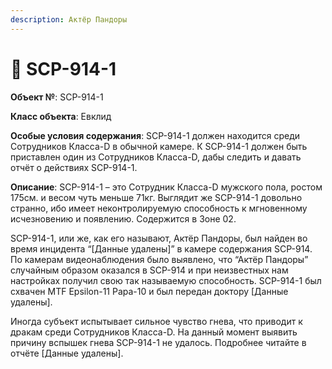 ```yaml
---
description: Актёр Пандоры
---
```


# 📕 SCP-914-1

**Объект №**: SCP-914-1

**Класс объекта**: Евклид

**Особые условия содержания**: SCP-914-1 должен находится среди Сотрудников Класса-D в обычной камере. К SCP-914-1 должен быть приставлен один из Сотрудников Класса-D, дабы следить и давать отчёт о действиях SCP-914-1.

**Описание**: SCP-914-1 – это Сотрудник Класса-D мужского пола, ростом 175см. и весом чуть меньше 71кг. Выглядит же SCP-914-1 довольно странно, ибо имеет неконтролируемую способность к мгновенному исчезновению и появлению. Содержится в Зоне 02.

SCP-914-1, или же, как его называют, Актёр Пандоры, был найден во время инцидента “\[Данные удалены]” в камере содержания SCP-914. По камерам видеонаблюдения было выявлено, что “Актёр Пандоры” случайным образом оказался в SCP-914 и при неизвестных нам настройках получил свою так называемую способность. SCP-914-1 был схвачен MTF Epsilon-11 Papa-10 и был передан доктору \[Данные удалены].

Иногда субъект испытывает сильное чувство гнева, что приводит к дракам среди Сотрудников Класса-D. На данный момент выявить причину вспышек гнева SCP-914-1 не удалось. Подробнее читайте в отчёте \[Данные удалены].
